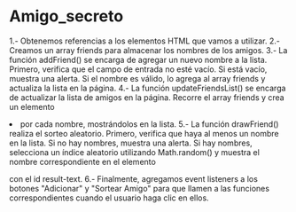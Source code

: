 # Amigo_secreto
1.- Obtenemos referencias a los elementos HTML que vamos a utilizar.
2.- Creamos un array friends para almacenar los nombres de los amigos.
3.- La función addFriend() se encarga de agregar un nuevo nombre a la lista. Primero, verifica que el campo de entrada no esté vacío. Si está vacío, muestra una alerta. Si el nombre es válido, lo agrega al array friends y actualiza la lista en la página.
4.- La función updateFriendsList() se encarga de actualizar la lista de amigos en la página. Recorre el array friends y crea un elemento <li> por cada nombre, mostrándolos en la lista.
5.- La función drawFriend() realiza el sorteo aleatorio. Primero, verifica que haya al menos un nombre en la lista. Si no hay nombres, muestra una alerta. Si hay nombres, selecciona un índice aleatorio utilizando Math.random() y muestra el nombre correspondiente en el elemento <p> con el id result-text.
6.- Finalmente, agregamos event listeners a los botones "Adicionar" y "Sortear Amigo" para que llamen a las funciones correspondientes cuando el usuario haga clic en ellos.
